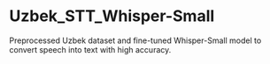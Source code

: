 # Uzbek_STT_Whisper-Small
Preprocessed Uzbek dataset and fine-tuned Whisper-Small model to convert speech into text with high accuracy.
